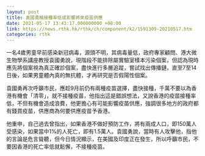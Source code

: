 ```yaml
---
layout: post
title: 袁國勇稱接種率低或影響將來疫苗供應
date: 2021-05-17 13:43:17.000000000 +08:00
link: https://news.rthk.hk/rthk/ch/component/k2/1591309-20210517.htm
categories: rthk
---
```


一名4歲男童早前感染新冠病毒，源頭不明，其病毒量低，政府專家顧問、港大微生物學系講座教授袁國勇說，現階段不能排除屬實驗室樣本污染個案，但認為現時應先將個案視為真正確診個案，盡快進行多層追蹤，嘗試找出傳播鏈，直至7至14日後，如果男童體內真的無抗體，才再研究是否假陽性個案。

袁國勇再次呼籲市民，應趁9月前仍有兩種疫苗選擇，盡快接種，千萬不要以為香港有機會「清零」，就不接種疫苗，他指出這是錯誤想法，又說香港的疫苗接種率低，不但有機會造成浪費，他更擔心有可能影響疫苗供應，強調很多地方的政府都有錢買疫苗，供應商為何要供應疫苗予香港。

他重申，自己過去曾指出，如果香港不做好預防工作，將有兩成人口，即150萬人受感染，如果當中1%的人死亡，即有1.5萬人。袁國勇說，當時有人攻擊他，指他的言論是危言聳聽，但今日情況顯示，在美國及印度正在發生，所以呼籲市民，不要因香港的死亡率低就鬆懈，不接種疫苗。
